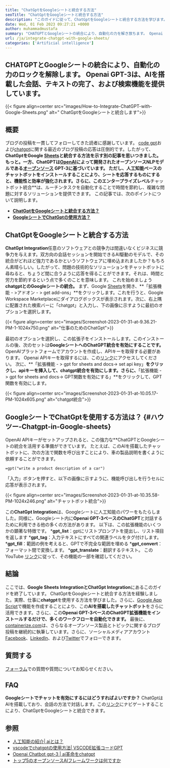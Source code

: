 ```yaml
---
title: "ChatGptをGoogleシートと統合する方法" 
seoTitle: "ChatGptをGoogleシートと統合する方法" 
description: "このガイドに従って、ChatGptをGoogleシートと統合する方法を学びます。 ChatGptと呼ばれる人工知能ベースのチャットボットでシートを濃縮します。" 
date: Wed, 01 Feb 2023 09:27:21 +0000
author: muhammadmustafa
summary: "CHATGPTとGoogleシートの統合により、自動化の力を解き放ちます。 Openai GPT-3は、AIを搭載した会話、テキストの完了＆ampを提供しています。機能を検索します。" 
url: /ja/integrate-chatgpt-with-google-sheets/
categories: ['Artificial intelligence']
---
```


## CHATGPTとGoogleシートの統合により、自動化の力のロックを解除します。 Openai GPT-3は、AIを搭載した会話、テキストの完了、および検索機能を提供しています。

{{< figure align=center src="images/How-to-Integrate-ChatGPT-with-Google-Sheets.png" alt=" ChatGptをGoogleシートと統合します">}}


## 概要
ブログの投稿を一貫してフォローしてきた読者に感謝しています。 [code gpt][1]および[chatgpt][2]に関する最近のブログ投稿の応答は圧倒的です。したがって、**ChatGptをGoogle [Sheets][3]と統合する方法を示す別の記事を思いつきました。もっと。一方、ChatGPTは[OpenAI][5]によって開発されたオープンソースNLPモデルである[オープンソース][4] GPT-3に基づいています。
ただし、人工知能ベースのチャットボットをインストールすることにより、シートを応答するものにすると、機能性と効率が強化されます。さらに、このエンタープライズレベル**チャットボット統合**は、ルーチンタスクを自動化することで時間を節約し、複雑な問題に対するソリューションを提供できます。
この記事では、次のポイントについて説明します。
* [**ChatGptをGoogleシートと統合する方法？**][6]
* [**GoogleシートでChatGptの使用方法？**][7]

## ChatGptをGoogleシートと統合する方法
**ChatGpt Integration**任意のソフトウェアとの競争力は間違いなくビジネスに競争力を与えます。双方向の会話セッションを開始できるAI駆動のモデルで、その統合がどれほど強力であるかというソフトウェアに埋め込まれましたか？もちろん素晴らしい。したがって、問題の技術的なソリューションをチャットボットに尋ねると、ちょうど間に合うように応答を得ることができます。それは、時間と労力を節約するという点で多くのことを意味します。
これを始めましょう**chatgptとのGoogleシートの統合。**
まず、Google [Sheets][3]を開き、**「拡張機能 - >アドオン - > get add-ons」**をクリックします。これを行うと、Google Workspace Marketplaceにダイアログボックスが表示されます。次に、右上隅に配置された検索バーに「chatgpt」と入力し、下の画像に示すように最初のオプションを選択します。

{{< figure align=center src="images/Screenshot-2023-01-31-at-9.36.21-PM-1-1024x750.png" alt="仕事のためのChatGpt">}}

最初のオプションを選択し、この拡張子をインストールします。このインストールの後、次のセットは**GoogleシートへのChatGPT統合を有効にすることです。**
OpenAIプラットフォームでアカウントを作成し、APIキーを取得する必要があります。 Openai APIキーを取得するには、この[リンク][1]にアクセスしてください。
次に、**「拡張機能 - > gpt for sheets and docs-> set api key」**をクリックし、apiキーを挿入して、chatgpt統合を有効にします。さらに、**「拡張機能 - > gpt for sheets and docs-> GPT関数を有効にする」**をクリックして、GPT関数を有効にします。

{{< figure align=center src="images/Screenshot-2023-01-31-at-10.05.17-PM-1024x605.png" alt="chatgpt統合">}}


## GoogleシートでChatGptを使用する方法は？   {#ハウツー-Chatgpt-in-Google-sheets}
OpenAI APIキーがセットアップされると、この強力な**ChatGPTとGoogleシートの統合を活用する準備ができています。
たとえば、このAIを搭載したチャットボットに、次の方法で関数を呼び出すことにより、車の製品説明を書くように依頼することができます。
```
=gpt("write a product description of a car")
```
「入力」ボタンを押すと、以下の画像に示すように、機能呼び出しを行うセルに応答が表示されます。

{{< figure align=center src="images/Screenshot-2023-01-31-at-10.35.58-PM-1024x246.png" alt="チャットボット統合">}}

この**ChatGpt Integration**は、Googleシートに人工知能のパワーをもたらしました。同様に、Googleシート内に**Openai GPT-3ベースのChatGPT**と対話するために利用できる他の多くの方法があります。
以下は、この拡張機能のいくつかの顕著な特徴です。
***gpt_list**：gptにリストプロンプトを提出し、リスト項目を返します
***gpt_tag**：入力テキストにすべての関連ラベルをタグ付けします。
***gpt_fill**：範囲の例を考えると、GPTで不完全な範囲を埋める
***gpt_convert**：フォーマット間で変換します。
***gpt_translate**：翻訳するテキスト。
このYouTube [リンク][8]に従って、その機能の一部を確認してください。

## 結論
ここでは、**Google Sheets IntegrationとChatGpt Integration**にあるこのガイドを終了しています。 ChatGptをGoogleシートと統合する方法を経験しました。実際、仕事に**chatgpt**を使用する方法を学びました。さらに、[Google App Script][9]で機能を作成することにより、この**AIを搭載したチャットボット**をさらに活用できます。さらに、この**Openai GPT-3ベースのChatGPT拡張機能をインストールするだけで、多くのワークフローを自動化できます。**
最後に、[containerize.com][10]は、さらなるオープンソース製品とトピックに関するブログ投稿を継続的に執筆しています。さらに、ソーシャルメディアアカウント[Facebook][11]、[LinkedIn][12]、および[Twitter][13]でフォローできます。

## 質問する
[フォーラム][14]での質問や質問についてお知らせください。

## FAQ
**Googleシートでチャットを有効にするにはどうすればよいですか？**
ChatGptはAIを搭載しており、会話の方法で対話します。この[リンク][6]にナビゲートすることにより、ChatGptをGoogleシートと統合できます。

## 参照
  * [人工知能の紹介| aiとは？][15]
  * [vscodeでchatgptの使用方法| VSCODE拡張コードGPT][1]
  * [Openai Chatbot gpt-3 | ai革命をchatgpt][2]
  * [トップ5のオープンソースAIフレームワークは何ですか][16]

  
[1]: https://blog.containerize.com/artificial-intelligence/how-to-use-chatgpt-in-vscode-the-vscode-extension-codegpt/
[2]: https://blog.containerize.com/artificial-intelligence/what-is-openai-chatbot-gpt-3-chatgpt-an-ai-revolution/
[3]: https://www.google.com/sheets/about/
[4]: https://products.containerize.com/
[5]: https://openai.com/
[6]: #How-to-integrate-ChatGPT-with-Google-Sheets
[7]: #How-to-Use-ChatGPT-in-Google-Sheets
[8]: https://www.youtube.com/watch?v=lnQPAWWmaKk&t=106s
[9]: https://www.google.com/script/start/
[10]: https://www.containerize.com/
[11]: https://web.facebook.com/containerize
[12]: https://www.linkedin.com/company/containerize/
[13]: https://twitter.com/containerize_co
[14]: https://forum.containerize.com/
[15]: https://blog.containerize.com/artificial-intelligence/an-introduction-to-artificial-intelligence-what-is-ai/
[16]: https://blog.containerize.com/artificial-intelligence/top-5-open-source-ai-frameworks/
